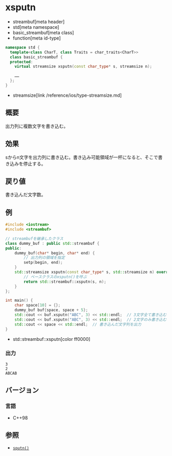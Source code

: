 # xsputn
* streambuf[meta header]
* std[meta namespace]
* basic_streambuf[meta class]
* function[meta id-type]

```cpp
namespace std {
  template<class CharT, class Traits = char_traits<CharT>>
  class basic_streambuf {
  protected:
    virtual streamsize xsputn(const char_type* s, streamsize n);

    ……
  };
}
```
* streamsize[link /reference/ios/type-streamsize.md]

## 概要
出力列に複数文字を書き込む。

## 効果
sからn文字を出力列に書き込む。書き込み可能領域が一杯になると、そこで書き込みを停止する。

## 戻り値
書き込んだ文字数。

## 例
```cpp example
#include <iostream>
#include <streambuf>

// streambufを継承したクラス
class dummy_buf : public std::streambuf {
public:
    dummy_buf(char* begin, char* end) {
        // 出力列の領域を指定
        setp(begin, end);
    }
    std::streamsize xsputn(const char_type* s, std::streamsize n) override {
        // ベースクラスのxsputn()を呼ぶ
        return std::streambuf::xsputn(s, n);
    }
};

int main() {
    char space[10] = {};
    dummy_buf buf{space, space + 5};
    std::cout << buf.xsputn("ABC", 3) << std::endl;  // 3文字全て書き込む
    std::cout << buf.xsputn("ABC", 3) << std::endl;  // 2文字のみ書き込む
    std::cout << space << std::endl;  // 書き込んだ文字列を出力
}
```
* std::streambuf::xsputn[color ff0000]

### 出力
```
3
2
ABCAB
```

## バージョン
### 言語
- C++98

## 参照
- [`sputn()`](sputn.md)

